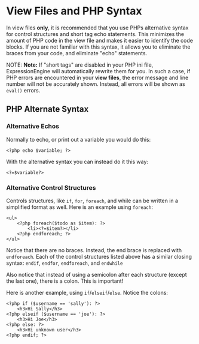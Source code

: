 <!--
    This source file is part of the open source project
    ExpressionEngine User Guide (https://github.com/ExpressionEngine/ExpressionEngine-User-Guide)

    @link      https://expressionengine.com/
    @copyright Copyright (c) 2003-2020, Packet Tide, LLC (https://packettide.com)
    @license   https://expressionengine.com/license Licensed under Apache License, Version 2.0
-->

# View Files and PHP Syntax

In view files **only**, it is recommended that you use PHPs alternative syntax for control structures and short tag echo statements. This minimizes the amount of PHP code in the view file and makes it easier to identify the code blocks. If you are not familiar with this syntax, it allows you to eliminate the braces from your code, and eliminate "echo" statements.

NOTE: **Note:** If "short tags" are disabled in your PHP ini file, ExpressionEngine will automatically rewrite them for you. In such a case, if PHP errors are encountered in your **view files**, the error message and line number will not be accurately shown. Instead, all errors will be shown as `eval()` errors.

## PHP Alternate Syntax

### Alternative Echos

Normally to echo, or print out a variable you would do this:

    <?php echo $variable; ?>

With the alternative syntax you can instead do it this way:

    <?=$variable?>

### Alternative Control Structures

Controls structures, like `if`, `for`, `foreach`, and while can be written in a simplified format as well. Here is an example using `foreach`:

    <ul>
        <?php foreach($todo as $item): ?>
            <li><?=$item?></li>
        <?php endforeach; ?>
    </ul>

Notice that there are no braces. Instead, the end brace is replaced with `endforeach`. Each of the control structures listed above has a similar closing syntax: `endif`, `endfor`, `endforeach`, and `endwhile`

Also notice that instead of using a semicolon after each structure (except the last one), there is a colon. This is important!

Here is another example, using `if`/`elseif`/`else`. Notice the colons:

    <?php if ($username == 'sally'): ?>
        <h3>Hi Sally</h3>
    <?php elseif ($username == 'joe'): ?>
        <h3>Hi Joe</h3>
    <?php else: ?>
        <h3>Hi unknown user</h3>
    <?php endif; ?>

